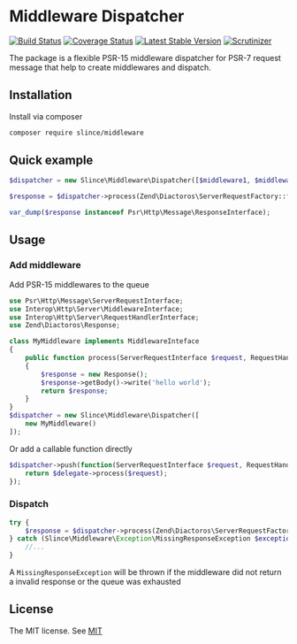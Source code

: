 ﻿# Middleware Dispatcher

[![Build Status](https://img.shields.io/travis/slince/middleware/master.svg?style=flat-square)](https://travis-ci.org/slince/middleware)
[![Coverage Status](https://img.shields.io/codecov/c/github/slince/middleware.svg?style=flat-square)](https://codecov.io/github/slince/middleware)
[![Latest Stable Version](https://img.shields.io/packagist/v/slince/middleware.svg?style=flat-square&label=stable)](https://packagist.org/packages/slince/middleware)
[![Scrutinizer](https://img.shields.io/scrutinizer/g/slince/middleware.svg?style=flat-square)](https://scrutinizer-ci.com/g/slince/middleware/?branch=master)

The package is a flexible PSR-15 middleware dispatcher for PSR-7 request message that help to create middlewares and dispatch.

## Installation

Install via composer

```bash
composer require slince/middleware
```

## Quick example

```php
$dispatcher = new Slince\Middleware\Dispatcher([$middleware1, $middleware2]);

$response = $dispatcher->process(Zend\Diactoros\ServerRequestFactory::fromGlobals());

var_dump($response instanceof Psr\Http\Message\ResponseInterface);
```

## Usage

### Add middleware

Add PSR-15 middlewares to the queue

```php
use Psr\Http\Message\ServerRequestInterface;
use Interop\Http\Server\MiddlewareInterface;
use Interop\Http\Server\RequestHandlerInterface;
use Zend\Diactoros\Response;

class MyMiddleware implements MiddlewareInteface
{
    public function process(ServerRequestInterface $request, RequestHandlerInterface $next) 
    {
        $response = new Response();
        $response->getBody()->write('hello world');
        return $response;
    }
}
$dispatcher = new Slince\Middleware\Dispatcher([
    new MyMiddleware()
]);
```
Or add a callable function directly

```php
$dispatcher->push(function(ServerRequestInterface $request, RequestHandlerInterface $next){
    return $delegate->process($request);
});
```

### Dispatch

```php
try {
    $response = $dispatcher->process(Zend\Diactoros\ServerRequestFactory::fromGlobals());
} catch (Slince\Middleware\Exception\MissingResponseException $exception) {
    //...
}
```

A `MissingResponseException` will be thrown if the middleware did not return a invalid response or the queue was exhausted

## License
 
The MIT license. See [MIT](https://opensource.org/licenses/MIT)